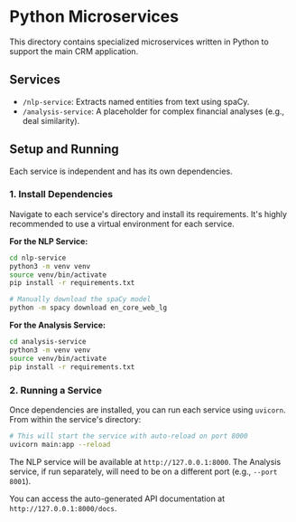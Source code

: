 # Python Microservices

This directory contains specialized microservices written in Python to support the main CRM application.

## Services

-   `/nlp-service`: Extracts named entities from text using spaCy.
-   `/analysis-service`: A placeholder for complex financial analyses (e.g., deal similarity).

## Setup and Running

Each service is independent and has its own dependencies.

### 1. Install Dependencies

Navigate to each service's directory and install its requirements. It's highly recommended to use a virtual environment for each service.

**For the NLP Service:**
```bash
cd nlp-service
python3 -m venv venv
source venv/bin/activate
pip install -r requirements.txt

# Manually download the spaCy model
python -m spacy download en_core_web_lg
```

**For the Analysis Service:**
```bash
cd analysis-service
python3 -m venv venv
source venv/bin/activate
pip install -r requirements.txt
```

### 2. Running a Service

Once dependencies are installed, you can run each service using `uvicorn`. From within the service's directory:

```bash
# This will start the service with auto-reload on port 8000
uvicorn main:app --reload
```

The NLP service will be available at `http://127.0.0.1:8000`.
The Analysis service, if run separately, will need to be on a different port (e.g., `--port 8001`).

You can access the auto-generated API documentation at `http://127.0.0.1:8000/docs`. 